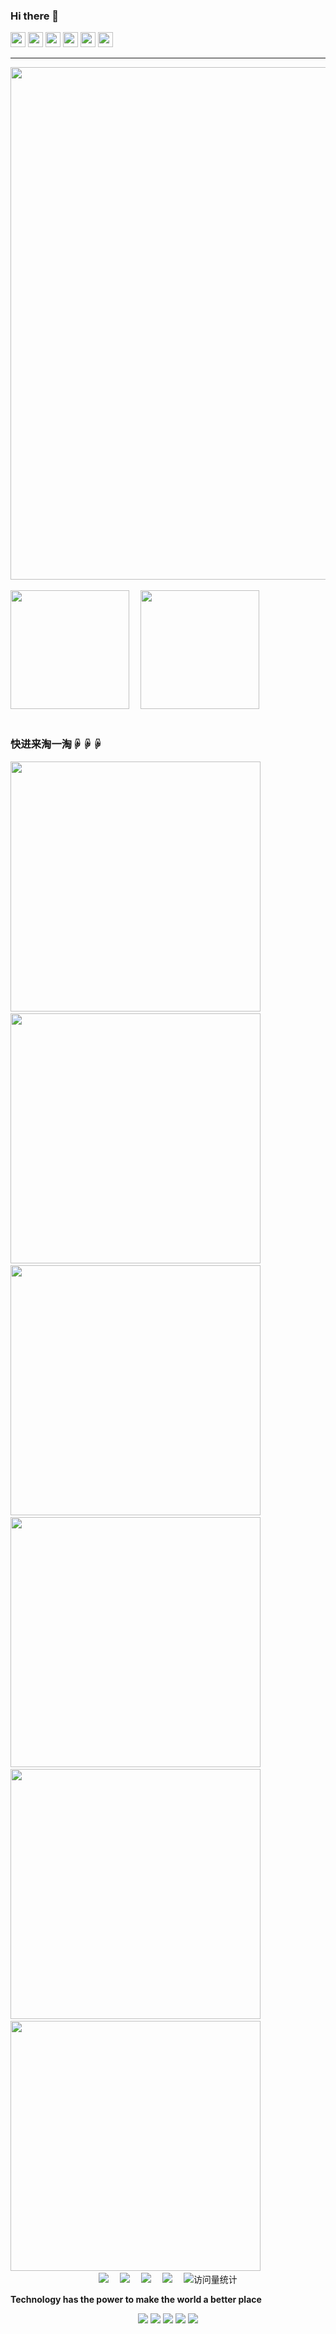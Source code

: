 ### Hi there 👋

<!--
**Code-Newborn/Code-Newborn** is a ✨ _special_ ✨ repository because its `README.md` (this file) appears on your GitHub profile.

Here are some ideas to get you started:

- 🔭 I’m currently working on ...
- 🌱 I’m currently learning ...
- 👯 I’m looking to collaborate on ...
- 🤔 I’m looking for help with ...
- 💬 Ask me about ...
- 📫 How to reach me: ...
- 😄 Pronouns: ...
- ⚡ Fun fact: ...
-->


<!-- 语言图标
<img height="24px" src="https://img.shields.io/badge/-C-5A88B1?style=flat-square&logo=C&logoColor=FFFFFF" />
-->
<div align="left"> 
  <span >
    <img height="24px" src="https://img.shields.io/badge/-C-5A88B1?&logo=C&logoColor=FFFFFF" />
    <img height="24px" src="https://img.shields.io/badge/-C++-5A88B1?&logo=cplusplus&logoColor=FFFFFF" />
    <img height="24px" src="https://img.shields.io/badge/-Pytorch-DFE4EA?&logo=pytorch&logoColor=EE4C2C" />
    <img height="24px" src="https://img.shields.io/badge/-Python-FFE15F?&logo=python&logoColor=4280B2" />
    <img height="24px" src="https://img.shields.io/badge/-Qt-41CD52?&logo=Qt&logoColor=FFFFFF" />
    <img height="24px" src="https://img.shields.io/badge/-CMake-064F8C?&logo=CMake&logoColor=B91E28" />
  </span>
</div>

<!-- 分隔线 -->
<hr>

<!-- 奖杯展示 -->
<div align="left">
  <img width="820px" src="https://github-profile-trophy.vercel.app/?username=Code-Newborn&row=1&column=6" /> 
</div>

<br>

<!-- 数据统计展示 -->
<div align="left">
  <span >
    <a href="https://github.com/Code-Newborn/">
      <img height="190px" src="https://github-readme-stats.vercel.app/api?username=Code-Newborn&show_icons=true&theme=calm" /></a>&emsp;
    <a href="https://github.com/Code-Newborn/">
      <img height="190px" src="https://github-readme-stats.vercel.app/api/top-langs/?username=Code-Newborn&layout=compact" /></a>&emsp;
  </span>
</div>

<br>

### 快进来淘一淘☟☟☟
<!-- 置顶仓库 -->
<div align="left">
  <a href="https://github.com/Code-Newborn/DDPG"><img width="400px" src="https://github-readme-stats.vercel.app/api/pin/?username=Code-Newborn&repo=DDPG&show_owner=true&title_color=fff&icon_color=f9f9f9&text_color=9f9f9f&bg_color=151515" /></a>&emsp;
  <a href="https://github.com/Code-Newborn/PSO"><img width="400px" src="https://github-readme-stats.vercel.app/api/pin/?username=Code-Newborn&repo=PSO&show_owner=true&title_color=fff&icon_color=f9f9f9&text_color=9f9f9f&bg_color=151515" /></a>&emsp;<br>
  <a href="https://github.com/Code-Newborn/Qt_MultiThread_Method"><img width="400px" src="https://github-readme-stats.vercel.app/api/pin/?username=Code-Newborn&repo=Qt_MultiThread_Method&show_owner=true&title_color=fff&icon_color=f9f9f9&text_color=9f9f9f&bg_color=151515" /></a>&emsp;
  <a href="https://github.com/Code-Newborn/SpotDetection_CircleFitting"><img width="400px" src="https://github-readme-stats.vercel.app/api/pin/?username=Code-Newborn&repo=SpotDetection_CircleFitting&show_owner=true&title_color=fff&icon_color=f9f9f9&text_color=9f9f9f&bg_color=151515" /></a>&emsp;<br>
  <a href="https://github.com/Code-Newborn/Code-Newborn.github.io"><img width="400px" src="https://github-readme-stats.vercel.app/api/pin/?username=Code-Newborn&repo=Code-Newborn.github.io&show_owner=true&title_color=fff&icon_color=f9f9f9&text_color=9f9f9f&bg_color=151515" /></a>&emsp;
  <a href="https://github.com/Code-Newborn/EyeInHandCalibrate"><img width="400px" src="https://github-readme-stats.vercel.app/api/pin/?username=Code-Newborn&repo=EyeInHandCalibrate&show_owner=true&title_color=fff&icon_color=f9f9f9&text_color=9f9f9f&bg_color=151515" /></a>&emsp;<br>
</div>

<!-- 链接徽章 -->
<div align="center">
  <a href="https://www.cznewborn.com"><img src="https://img.shields.io/badge/Website-博客-blue" /></a>&emsp;
  <a href="https://space.bilibili.com/23473180/"><img src="https://img.shields.io/badge/Bilibili-B站-ff69b4" /></a>&emsp;
  <a href="https://blog.csdn.net/qq_35578171/"><img src="https://img.shields.io/badge/CSDN-论坛-c32136" /></a>&emsp;
  <a href="https://www.zhihu.com/people/zhjunqiu"><img src="https://img.shields.io/badge/Zhihu-知乎-blue" /></a>&emsp;
  <!-- visitor statistics logo 访问量统计徽标 -->
  <img src="https://badges.strrl.dev/visits/Code-Newborn/Code-Newborn?&label=Views&color=0e75b6&style=flat&logo=github" alt="访问量统计" />
</div>

<p>
  <b>
    Technology has the power to make the world a better place
  </b>
</p>

<div align="center">
  <a href="https://github.com/Code-Newborn">
    <img src="https://badges.strrl.dev/visits/Code-Newborn/Code-Newborn?style=flat-square&color=black&logo=github"></a>
  <a href="https://github.com/Code-Newborn">
    <img src="https://badges.strrl.dev/years/Code-Newborn?style=flat-square&color=black&logo=github"></a>
  <a href="https://github.com/Code-Newborn?tab=repositories">
    <img src="https://badges.strrl.dev/repos/Code-Newborn?style=flat-square&color=black&logo=github"></a>
  <a href="https://gist.github.com/Code-Newborn">
    <img src="https://badges.strrl.dev/gists/Code-Newborn?style=flat-square&color=black&logo=github"></a>
  <a href="https://github.com/Code-Newborn">
    <img src="https://badges.strrl.dev/commits/monthly/Code-Newborn?style=flat-square&color=black&logo=github"></a>
</div>
